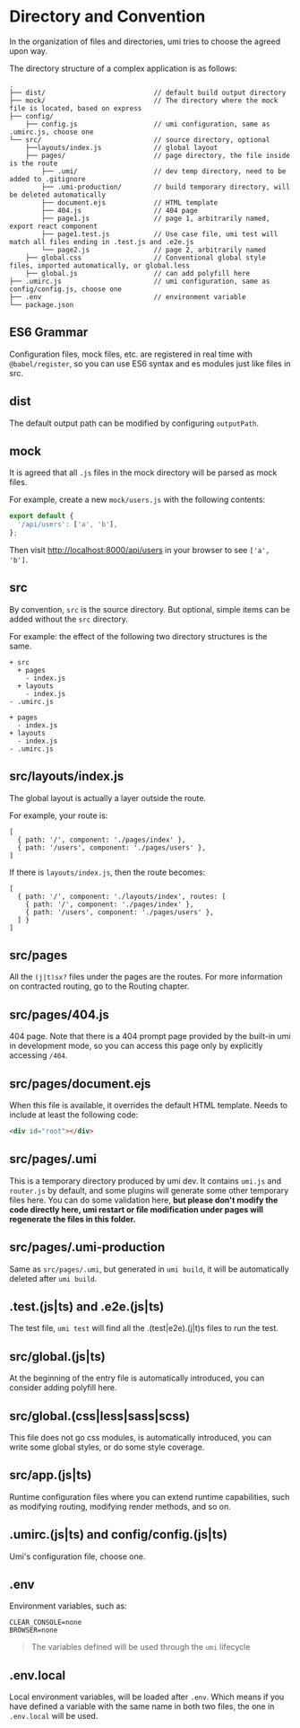 # Directory and Convention

In the organization of files and directories, umi tries to choose the agreed upon way.

The directory structure of a complex application is as follows:

```
.
├── dist/                           // default build output directory
├── mock/                           // The directory where the mock file is located, based on express
├── config/
    ├── config.js                   // umi configuration, same as .umirc.js, choose one
└── src/                            // source directory, optional
    ├──layouts/index.js             // global layout
    ├── pages/                      // page directory, the file inside is the route
        ├── .umi/                   // dev temp directory, need to be added to .gitignore
        ├── .umi-production/        // build temporary directory, will be deleted automatically
        ├── document.ejs            // HTML template
        ├── 404.js                  // 404 page
        ├── page1.js                // page 1, arbitrarily named, export react component
        ├── page1.test.js           // Use case file, umi test will match all files ending in .test.js and .e2e.js
        └── page2.js                // page 2, arbitrarily named
    ├── global.css                  // Conventional global style files, imported automatically, or global.less
    ├── global.js                   // can add polyfill here
├── .umirc.js                       // umi configuration, same as config/config.js, choose one
├── .env                            // environment variable
└── package.json
```

## ES6 Grammar

Configuration files, mock files, etc. are registered in real time with `@babel/register`, so you can use ES6 syntax and es modules just like files in src.

## dist

The default output path can be modified by configuring `outputPath`.

## mock

It is agreed that all `.js` files in the mock directory will be parsed as mock files.

For example, create a new `mock/users.js` with the following contents:

```js
export default {
  '/api/users': ['a', 'b'],
};
```

Then visit [http://localhost:8000/api/users](http://localhost:8000/api/users) in your browser to see `['a', 'b']`.

## src

By convention, `src` is the source directory. But optional, simple items can be added without the `src` directory.

For example: the effect of the following two directory structures is the same.

```
+ src
  + pages
    - index.js
  + layouts
    - index.js
- .umirc.js
```

```
+ pages
  - index.js
+ layouts
  - index.js
- .umirc.js
```

## src/layouts/index.js

The global layout is actually a layer outside the route.

For example, your route is:

```
[
  { path: '/', component: './pages/index' },
  { path: '/users', component: './pages/users' },
]
```

If there is `layouts/index.js`, then the route becomes:

```
[
  { path: '/', component: './layouts/index', routes: [
    { path: '/', component: './pages/index' },
    { path: '/users', component: './pages/users' },
  ] }
]
```

## src/pages

All the `(j|t)sx?` files under the pages are the routes. For more information on contracted routing, go to the Routing chapter.

## src/pages/404.js

404 page. Note that there is a 404 prompt page provided by the built-in umi in development mode, so you can access this page only by explicitly accessing `/404`.

## src/pages/document.ejs

When this file is available, it overrides the default HTML template. Needs to include at least the following code:

```html
<div id="root"></div>
```

## src/pages/.umi

This is a temporary directory produced by umi dev. It contains `umi.js` and `router.js` by default, and some plugins will generate some other temporary files here. You can do some validation here, **but please don't modify the code directly here, umi restart or file modification under pages will regenerate the files in this folder.**

## src/pages/.umi-production

Same as `src/pages/.umi`, but generated in `umi build`, it will be automatically deleted after `umi build`.

## .test.(js|ts) and .e2e.(js|ts)

The test file, `umi test` will find all the .(test|e2e).(j|t)s files to run the test.

## src/global.(js|ts)

At the beginning of the entry file is automatically introduced, you can consider adding polyfill here.

## src/global.(css|less|sass|scss)

This file does not go css modules, is automatically introduced, you can write some global styles, or do some style coverage.

## src/app.(js|ts)

Runtime configuration files where you can extend runtime capabilities, such as modifying routing, modifying render methods, and so on.

## .umirc.(js|ts) and config/config.(js|ts)

Umi's configuration file, choose one.

## .env

Environment variables, such as:

```
CLEAR_CONSOLE=none
BROWSER=none
```

> The variables defined will be used through the `umi` lifecycle

## .env.local

Local environment variables, will be loaded after `.env`. Which means if you have defined a variable with the same name in both two files, the one in `.env.local` will be used.
